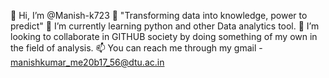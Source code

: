 👋 Hi, I’m @Manish-k723
👀 "Transforming data into knowledge, power to predict"
🌱 I’m currently learning python and other Data analytics tool.
💞️ I’m looking to collaborate in GITHUB society by doing something of my own in the field of analysis.
📫 You can reach me through my gmail - manishkumar_me20b17_56@dtu.ac.in
